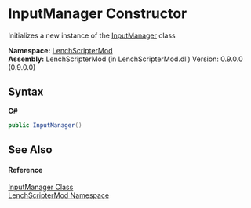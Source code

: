 # InputManager Constructor 
 

Initializes a new instance of the <a href="c002eeec-4ed2-0cee-121f-d87e3b493f95">InputManager</a> class

**Namespace:**&nbsp;<a href="a4f653e6-9ab3-f6ff-6eb8-285c9b4fe052">LenchScripterMod</a><br />**Assembly:**&nbsp;LenchScripterMod (in LenchScripterMod.dll) Version: 0.9.0.0 (0.9.0.0)

## Syntax

**C#**<br />
``` C#
public InputManager()
```


## See Also


#### Reference
<a href="c002eeec-4ed2-0cee-121f-d87e3b493f95">InputManager Class</a><br /><a href="a4f653e6-9ab3-f6ff-6eb8-285c9b4fe052">LenchScripterMod Namespace</a><br />